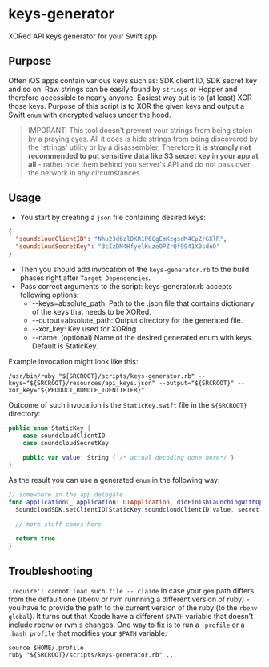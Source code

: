 # keys-generator
XORed API keys generator for your Swift app

## Purpose
Often iOS apps contain various keys such as: SDK client ID, SDK secret key and so on. Raw strings can be easily found by `strings` or Hopper and therefore accessible to nearly anyone. Easiest way out is to (at least) XOR those keys. Purpose of this script is to XOR the given keys and output a Swift `enum` with encrypted values under the hood. 

> IMPORANT: This tool doesn't prevent your strings from being stolen by a praying eyes. All it does is hide strings from being discovered by the 'strings' utility or by a disassembler. Therefore **it is strongly not recommended to put sensitive data like S3 secret key in your app at all** - rather hide them behind you server's API and do not pass over the network in any circumstances.

## Usage
* You start by creating a `json` file containing desired keys: 
```json
{
  "soundcloudClientID": "Nhu23d6zlDKR1P6CgEmKzgsdM4CpZrGXlR",
  "soundcloudSecretKey": "3cIzDM4HfyelKuzeOPZrQf9941X0sdnO"
}
```

* Then you should add invocation of the `keys-generator.rb` to the build phases right after `Target Dependencies`. 
* Pass correct arguments to the script: keys-generator.rb accepts following options: 
  - --keys=absolute_path: Path to the .json file that contains dictionary of the keys that needs to be XORed.
  - --output=absolute_path: Output directory for the generated file.
  - --xor_key: Key used for XORing.
  - --name: (optional) Name of the desired generated enum with keys. Default is StaticKey.

Example invocation might look like this: 
```shell
/usr/bin/ruby "${SRCROOT}/scripts/keys-generator.rb" --keys="${SRCROOT}/resources/api_keys.json" --output="${SRCROOT}" --xor_key="${PRODUCT_BUNDLE_IDENTIFIER}"
```

Outcome of such invocation is the `StaticKey.swift` file in the `${SRCROOT}` directory:
```swift
public enum StaticKey {
	case soundcloudClientID
	case soundcloudSecretKey

	public var value: String { /* actual decoding done here*/ }
}
```

As the result you can use a generated `enum` in the following way:
```swift
// somewhere in the app delegate 
func application(_ application: UIApplication, didFinishLaunchingWithOptions launchOptions: [UIApplicationLaunchOptionsKey: Any]?) -> Bool {
  SoundcloudSDK.setClientID(StaticKey.soundcloudClientID.value, secret: StaticKey.soundcloudSecretKey.value)

  // more stuff comes here

  return true
}
```

## Troubleshooting
`'require': cannot load such file -- claide`
In case your `gem` path differs from the default one (rbenv or rvm runnning a different version of ruby) - you have to provide the path to the current version of the ruby (to the `rbenv global`). It turns out that Xcode have a different `$PATH` variable that doesn't include rbenv or rvm's changes. One way to fix is to run a `.profile` or a `.bash_profile` that modifies your `$PATH` variable: 
```shell
source $HOME/.profile
ruby "${SRCROOT}/scripts/keys-generator.rb" ... 
```
